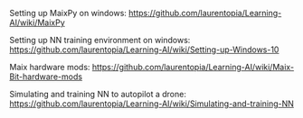 Setting up MaixPy on windows: https://github.com/laurentopia/Learning-AI/wiki/MaixPy

Setting up NN training environment on windows: https://github.com/laurentopia/Learning-AI/wiki/Setting-up-Windows-10

Maix hardware mods: https://github.com/laurentopia/Learning-AI/wiki/Maix-Bit-hardware-mods

Simulating and training NN to autopilot a drone: https://github.com/laurentopia/Learning-AI/wiki/Simulating-and-training-NN
